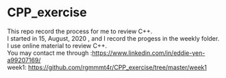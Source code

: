 # CPP_exercise
 This repo record the process for me to review C++.  
 I started in  15, August, 2020 , and I record the progess in the weekly folder.  
 I use online material to review C++.  
 You may contact me through :https://www.linkedin.com/in/eddie-yen-a99207169/  
 week1: https://github.com/rgmmmt4r/CPP_exercise/tree/master/week1  


